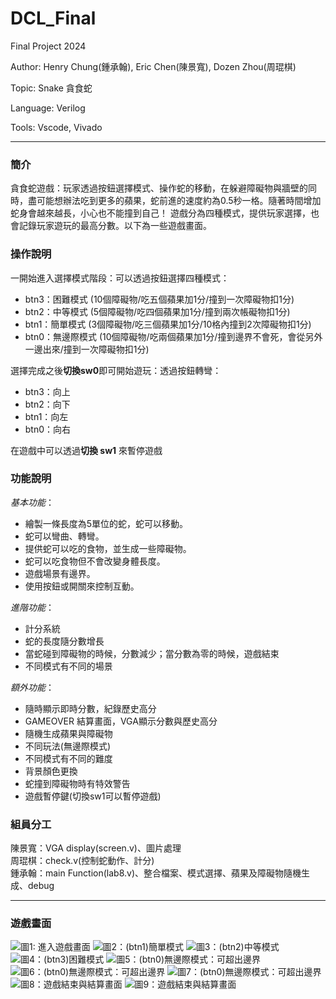 # DCL_Final

Final Project 2024

Author: Henry Chung(鍾承翰), Eric Chen(陳景寬), Dozen Zhou(周琨棋)

Topic: Snake 貪食蛇

Language: Verilog

Tools: Vscode, Vivado

---
### 簡介

貪食蛇遊戲：玩家透過按鈕選擇模式、操作蛇的移動，在躲避障礙物與牆壁的同時，盡可能想辦法吃到更多的蘋果，蛇前進的速度約為0.5秒一格。隨著時間增加蛇身會越來越長，小心也不能撞到自己！
遊戲分為四種模式，提供玩家選擇，也會記錄玩家遊玩的最高分數。以下為一些遊戲畫面。

### 操作說明

一開始進入選擇模式階段：可以透過按鈕選擇四種模式：
- btn3：困難模式 (10個障礙物/吃五個蘋果加1分/撞到一次障礙物扣1分)
- btn2：中等模式 (5個障礙物/吃四個蘋果加1分/撞到兩次帳礙物扣1分)
- btn1：簡單模式 (3個障礙物/吃三個蘋果加1分/10格內撞到2次障礙物扣1分)
- btn0：無邊際模式 (10個障礙物/吃兩個蘋果加1分/撞到邊界不會死，會從另外一邊出來/撞到一次障礙物扣1分)

選擇完成之後**切換sw0**即可開始遊玩：透過按鈕轉彎：
- btn3：向上
- btn2：向下
- btn1：向左
- btn0：向右

在遊戲中可以透過**切換 sw1** 來暫停遊戲

### 功能說明

*基本功能*：
- 繪製一條長度為5單位的蛇，蛇可以移動。
- 蛇可以彎曲、轉彎。
- 提供蛇可以吃的食物，並生成一些障礙物。
- 蛇可以吃食物但不會改變身體長度。
- 遊戲場景有邊界。
- 使用按鈕或開關來控制互動。
   
*進階功能*：
- 計分系統
- 蛇的長度隨分數增長  
- 當蛇碰到障礙物的時候，分數減少；當分數為零的時候，遊戲結束  
- 不同模式有不同的場景  

*額外功能*：
- 隨時顯示即時分數，紀錄歷史高分  
- GAMEOVER 結算畫面，VGA顯示分數與歷史高分  
- 隨機生成蘋果與障礙物
- 不同玩法(無邊際模式)
- 不同模式有不同的難度
- 背景顏色更換
- 蛇撞到障礙物時有特效警告
- 遊戲暫停鍵(切換sw1可以暫停遊戲)  

### 組員分工
陳景寬：VGA display(screen.v)、圖片處理  
周琨棋：check.v(控制蛇動作、計分)  
鍾承翰：main Function(lab8.v)、整合檔案、模式選擇、蘋果及障礙物隨機生成、debug

--- 
### 遊戲畫面

![圖1: 進入遊戲畫面](./images/p1.jpg)
![圖2：(btn1)簡單模式](./images/p2.jpg)
![圖3：(btn2)中等模式](./images/p3.jpg)
![圖4：(btn3)困難模式](./images/p4.jpg)
![圖5：(btn0)無邊際模式：可超出邊界](./images/p5.jpg)
![圖6：(btn0)無邊際模式：可超出邊界](./images/p6.jpg)
![圖7：(btn0)無邊際模式：可超出邊界](./images/p7.jpg)
![圖8：遊戲結束與結算畫面](./images/p8.jpg)
![圖9：遊戲結束與結算畫面](./images/p9.jpg)
